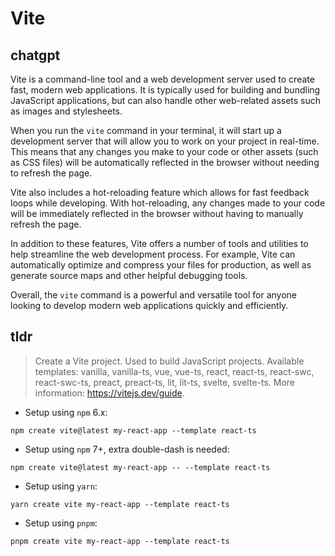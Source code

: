 # Vite 
## chatgpt 
Vite is a command-line tool and a web development server used to create fast, modern web applications. It is typically used for building and bundling JavaScript applications, but can also handle other web-related assets such as images and stylesheets.

When you run the `vite` command in your terminal, it will start up a development server that will allow you to work on your project in real-time. This means that any changes you make to your code or other assets (such as CSS files) will be automatically reflected in the browser without needing to refresh the page.

Vite also includes a hot-reloading feature which allows for fast feedback loops while developing. With hot-reloading, any changes made to your code will be immediately reflected in the browser without having to manually refresh the page.

In addition to these features, Vite offers a number of tools and utilities to help streamline the web development process. For example, Vite can automatically optimize and compress your files for production, as well as generate source maps and other helpful debugging tools.

Overall, the `vite` command is a powerful and versatile tool for anyone looking to develop modern web applications quickly and efficiently. 

## tldr 
 
> Create a Vite project.
> Used to build JavaScript projects.
> Available templates: vanilla, vanilla-ts, vue, vue-ts, react, react-ts, react-swc, react-swc-ts, preact, preact-ts, lit, lit-ts, svelte, svelte-ts.
> More information: <https://vitejs.dev/guide>.

- Setup using `npm` 6.x:

`npm create vite@latest my-react-app --template react-ts`

- Setup using `npm` 7+, extra double-dash is needed:

`npm create vite@latest my-react-app -- --template react-ts`

- Setup using `yarn`:

`yarn create vite my-react-app --template react-ts`

- Setup using `pnpm`:

`pnpm create vite my-react-app --template react-ts`
